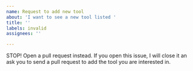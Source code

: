 ```yaml
---
name: Request to add new tool
about: 'I want to see a new tool listed '
title: ''
labels: invalid
assignees: ''

---
```


STOP! Open a pull request instead. If you open this issue, I will close it an ask you to send a pull request to add the tool you are interested in.
